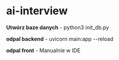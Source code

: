 # ai-interview
 
**Utwórz baze danych** - 
python3 init_db.py

**odpal backend** - 
uvicorn main:app --reload

**odpal front** - 
Manualnie w IDE
